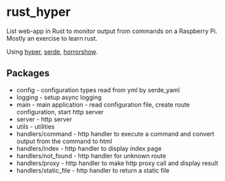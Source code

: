 # rust_hyper

List web-app in Rust to monitor output from commands on a Raspberry Pi.  Mostly an exercise to learn rust.

Using [hyper](https://crates.io/crates/hyper), [serde](https://crates.io/crates/serde), [horrorshow](https://crates.io/crates/horrorshow).

## Packages

- config - configuration types read from yml by serde_yaml
- logging - setup async logging
- main - main application - read configuration file, create route configuration, start http server
- server - http server
- utils - utilities
- handlers/command - http handler to execute a command and convert output from the command to html
- handlers/index - http handler to display index page
- handlers/not_found - http handler for unknown route
- handlers/proxy - http handler to make http proxy call and display result
- handlers/static_file - http handler to return a static file
